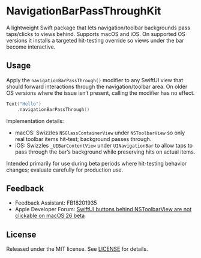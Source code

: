 # NavigationBarPassThroughKit

A lightweight Swift package that lets navigation/toolbar backgrounds pass taps/clicks to views behind. Supports macOS and iOS. On supported OS versions it installs a targeted hit-testing override so views under the bar become interactive.

## Usage

Apply the `navigationBarPassThrough()` modifier to any SwiftUI view that should forward interactions through the navigation/toolbar area. On older OS versions where the issue isn’t present, calling the modifier has no effect.

```swift
Text("Hello")
    .navigationBarPassThrough()
```

Implementation details:
- macOS: Swizzles `NSGlassContainerView` under `NSToolbarView` so only real toolbar items hit-test; background passes through.
- iOS: Swizzles `_UIBarContentView` under `UINavigationBar` to allow taps to pass through the bar’s background while preserving hits on actual items.

Intended primarily for use during beta periods where hit-testing behavior changes; evaluate carefully for production use.

## Feedback

- Feedback Assistant: FB18201935
- Apple Developer Forum: [SwiftUI buttons behind NSToolbarView are not clickable on macOS 26 beta](https://developer.apple.com/forums/thread/788928)

## License

Released under the MIT license. See [LICENSE](LICENSE) for details.
